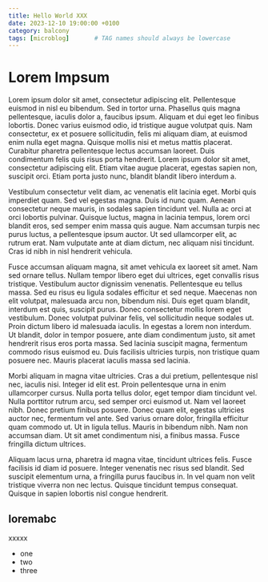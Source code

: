 ```yaml
---
title: Hello World XXX
date: 2023-12-10 19:00:00 +0100
category: balcony
tags: [microblog]       # TAG names should always be lowercase
---
```


# Lorem Impsum

Lorem ipsum dolor sit amet, consectetur adipiscing elit. Pellentesque euismod in nisl eu bibendum. Sed in tortor urna. Phasellus quis magna pellentesque, iaculis dolor a, faucibus ipsum. Aliquam et dui eget leo finibus lobortis. Donec varius euismod odio, id tristique augue volutpat quis. Nam consectetur, ex et posuere sollicitudin, felis mi aliquam diam, at euismod enim nulla eget magna. Quisque mollis nisi et metus mattis placerat. Curabitur pharetra pellentesque lectus accumsan laoreet. Duis condimentum felis quis risus porta hendrerit. Lorem ipsum dolor sit amet, consectetur adipiscing elit. Etiam vitae augue placerat, egestas sapien non, suscipit orci. Etiam porta justo nunc, blandit blandit libero interdum a.

Vestibulum consectetur velit diam, ac venenatis elit lacinia eget. Morbi quis imperdiet quam. Sed vel egestas magna. Duis id nunc quam. Aenean consectetur neque mauris, in sodales sapien tincidunt vel. Nulla ac orci at orci lobortis pulvinar. Quisque luctus, magna in lacinia tempus, lorem orci blandit eros, sed semper enim massa quis augue. Nam accumsan turpis nec purus luctus, a pellentesque ipsum auctor. Ut sed ullamcorper elit, ac rutrum erat. Nam vulputate ante at diam dictum, nec aliquam nisi tincidunt. Cras id nibh in nisl hendrerit vehicula.

Fusce accumsan aliquam magna, sit amet vehicula ex laoreet sit amet. Nam sed ornare tellus. Nullam tempor libero eget dui ultrices, eget convallis risus tristique. Vestibulum auctor dignissim venenatis. Pellentesque eu tellus massa. Sed eu risus eu ligula sodales efficitur et sed neque. Maecenas non elit volutpat, malesuada arcu non, bibendum nisi. Duis eget quam blandit, interdum est quis, suscipit purus. Donec consectetur mollis lorem eget vestibulum. Donec volutpat pulvinar felis, vel sollicitudin neque sodales ut. Proin dictum libero id malesuada iaculis. In egestas a lorem non interdum. Ut blandit, dolor in tempor posuere, ante diam condimentum justo, sit amet hendrerit risus eros porta massa. Sed lacinia suscipit magna, fermentum commodo risus euismod eu. Duis facilisis ultricies turpis, non tristique quam posuere nec. Mauris placerat iaculis massa sed lacinia.

Morbi aliquam in magna vitae ultricies. Cras a dui pretium, pellentesque nisl nec, iaculis nisi. Integer id elit est. Proin pellentesque urna in enim ullamcorper cursus. Nulla porta tellus dolor, eget tempor diam tincidunt vel. Nulla porttitor rutrum arcu, sed semper orci euismod ut. Nam vel laoreet nibh. Donec pretium finibus posuere. Donec quam elit, egestas ultricies auctor nec, fermentum vel ante. Sed varius ornare dolor, fringilla efficitur quam commodo ut. Ut in ligula tellus. Mauris in bibendum nibh. Nam non accumsan diam. Ut sit amet condimentum nisi, a finibus massa. Fusce fringilla dictum ultrices.

Aliquam lacus urna, pharetra id magna vitae, tincidunt ultrices felis. Fusce facilisis id diam id posuere. Integer venenatis nec risus sed blandit. Sed suscipit elementum urna, a fringilla purus faucibus in. In vel quam non velit tristique viverra non nec lectus. Quisque tincidunt tempus consequat. Quisque in sapien lobortis nisl congue hendrerit.

## loremabc

xxxxx

* one
* two
* three
